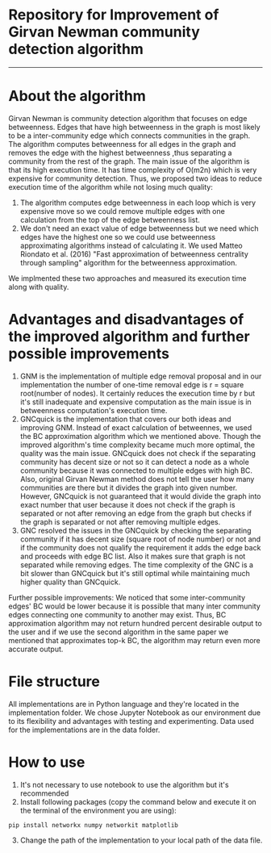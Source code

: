 Repository for Improvement of Girvan Newman community detection algorithm<a name="TOP"></a>
===================

- - - - 

# About the algorithm #


Girvan Newman is community detection algorithm that focuses on edge betweenness. Edges that have high betweenness in the graph is most likely to be a inter-community edge which connects communities in the graph. The algorithm computes  betweenness for all edges in the graph and removes the edge with the highest betweenness ,thus separating a community from the rest of the graph. The main issue of the algorithm is that its high execution time. It has time complexity of O(m2n) which is very expensive for community detection. Thus, we proposed two ideas to reduce execution time of the algorithm while not losing much quality:
  1. The algorithm computes edge betweenness in each loop which is very expensive move so we could remove multiple edges with one calculation from the top of the edge betweenness list.
  2. We don't need an exact value of edge betweenness but we need which edges have the highest one so we could use betweenness approximating algorithms instead of calculating it. We used Matteo Riondato et al. (2016) "Fast approximation of betweenness centrality through sampling" algorithm for the betweenness approximation.

We implmented these two approaches and measured its execution time along with quality.

# Advantages and disadvantages of the improved algorithm and further possible improvements #

1. GNM is the implementation of multiple edge removal proposal and in our implementation the number of one-time removal edge is r = square root(number of nodes). It certainly reduces the execution time by r but it's still inadequate and expensive computation as the main issue is in betweenness computation's execution time.
2. GNCquick is the implementation that covers our both ideas and improving GNM. Instead of exact calculation of betweennes, we used the BC approximation algorithm which we mentioned above. Though the improved algorithm's time complexity became much more optimal, the quality was the main issue. GNCquick does not check if the separating community has decent size or not so it can detect a node as a whole community because it was connected to multiple edges with high BC. Also, original Girvan Newman method does not tell the user how many communities are there but it divides the graph into given number. However, GNCquick is not guaranteed that it would divide the graph into exact number that user because it does not check if the graph is separated or not after removing an edge from the graph but checks if the graph is separated or not after removing multiple edges.
3. GNC resolved the issues in the GNCquick by checking the separating community if it has decent size (square root of node number) or not and if the community does not qualify the requirement it adds the edge back and proceeds with edge BC list. Also it makes sure that graph is not separated while removing edges. The time complexity of the GNC is a bit slower than GNCquick but it's still optimal while maintaining much higher quality than GNCquick.

Further possible improvements:
We noticed that some inter-community edges' BC would be lower because it is possible that many inter community edges connecting one community to another may exist. Thus, BC approximation algorithm may not return hundred percent desirable output to the user and if we use the second algorithm in the same paper we mentioned that approximates top-k BC, the algorithm may return even more accurate output.

# File structure #

All implementations are in Python language and they're located in the implementation folder. We chose Jupyter Notebook as our environment due to its flexibility and advantages with testing and experimenting. Data used for the implementations are in the data folder.

# How to use #
1. It's not necessary to use notebook to use the algorithm but it's recommended
2. Install following packages (copy the command below and execute it on the terminal of the environment you are using):
  ```
  pip install networkx numpy networkit matplotlib
  
  ```
3. Change the path of the implementation to your local path of the data file.









